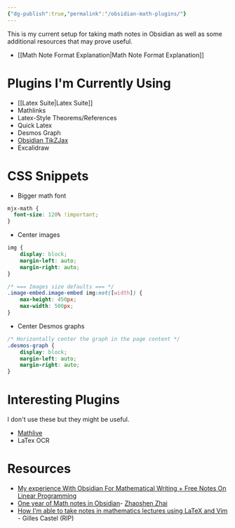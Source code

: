 ```yaml
---
{"dg-publish":true,"permalink":"/obsidian-math-plugins/"}
---
```


This is my current setup for taking math notes in Obsidian as well as some additional resources that may prove useful. 
- [[Math Note Format Explanation\|Math Note Format Explanation]]
# Plugins I'm Currently Using
- [[Latex Suite\|Latex Suite]]
- Mathlinks
- Latex-Style Theorems/References
- Quick Latex 
- Desmos Graph
- [Obsidian TikZJax](https://github.com/artisticat1/obsidian-tikzjax?tab=readme-ov-file#obsidian-tikzjax)
- Excalidraw

# CSS Snippets
- Bigger math font
```css
mjx-math {
  font-size: 120% !important;
}
```

- Center images
```css
img {
    display: block;
    margin-left: auto;
    margin-right: auto;
}

/* === Images size defaults === */
.image-embed.image-embed img:not([width]) {
    max-height: 450px;
    max-width: 500px;
}


```
- Center Desmos graphs
```css
/* Horizontally center the graph in the page content */
.desmos-graph {
    display: block;
    margin-left: auto;
    margin-right: auto;
}
```
# Interesting Plugins
I don't use these but they might be useful.
- [Mathlive](https://mathlive.danz.blog)
- LaTex OCR

# Resources
- [My experience With Obsidian For Mathematical Writing + Free Notes On Linear Programming](https://www.reddit.com/r/ObsidianMD/comments/1cv3shy/comment/l4vbvjs/)
- [One year of Math notes in Obsidian](https://www.reddit.com/r/ObsidianMD/comments/13lhyd7/one_year_of_math_notes_in_obsidian/)- [Zhaoshen Zhai](https://github.com/zhaoshenzhai)
- [How I'm able to take notes in mathematics lectures using LaTeX and Vim](https://castel.dev/post/lecture-notes-1/) - Gilles Castel (RIP)

